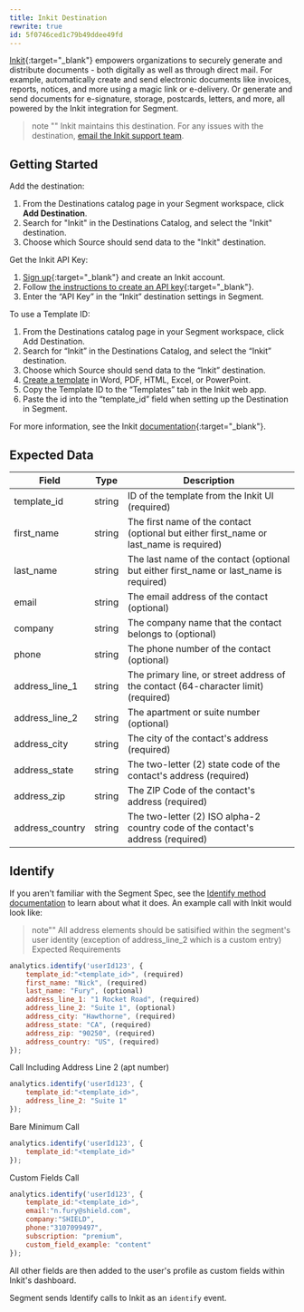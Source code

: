 ```yaml
---
title: Inkit Destination
rewrite: true
id: 5f0746ced1c79b49ddee49fd
---
```

[Inkit](https://inkit.com){:target="_blank"} empowers organizations to securely generate and distribute documents - both digitally as well as through direct mail. 
For example, automatically create and send electronic documents like invoices, reports, notices, and more using a magic link or e-delivery. Or generate and send documents for e-signature, storage, postcards, letters, and more, all powered by the Inkit integration for Segment.

> note ""
> Inkit maintains this destination. For any issues with the destination, [email the Inkit support team](mailto:support@inkit.com).

## Getting Started

Add the destination:

1. From the Destinations catalog page in your Segment workspace, click **Add Destination**.
2. Search for "Inkit" in the Destinations Catalog, and select the "Inkit" destination.
3. Choose which Source should send data to the "Inkit" destination.

Get the Inkit API Key:

1. [Sign up](https://app.inkit.com/auth-init){:target="_blank"} and create an Inkit account.
2. Follow [the instructions to create an API key](https://docs.inkit.com/docs/add-an-api-key-to-your-account){:target="_blank"}.
3.	Enter the “API Key” in the “Inkit” destination settings in Segment.


To use a Template ID:

1.	From the Destinations catalog page in your Segment workspace, click Add Destination.
2.	Search for “Inkit” in the Destinations Catalog, and select the “Inkit” destination.
3.	Choose which Source should send data to the “Inkit” destination.
4.	[Create a template](https://docs.inkit.com/docs/create-a-template) in Word, PDF, HTML, Excel, or PowerPoint.
5.	Copy the Template ID to the “Templates” tab in the Inkit web app.
6.	Paste the id into the “template_id” field when setting up the Destination in Segment.


For more information, see the Inkit [documentation](https://docs.inkit.com/docs/welcome-to-inkit){:target="_blank"}.

## Expected Data

| Field | Type | Description |
| -------- | -------- | -------- |
| template_id     | string     | ID of the template from the Inkit UI (required)     |
| first_name     | string     | The first name of the contact (optional but either first_name or last_name is required)     |
| last_name     | string     | The last name of the contact (optional but either first_name or last_name is required)     |
| email     | string     | The email address of the contact (optional)     |
| company     | string     | The company name that the contact belongs to (optional)     |
| phone     | string     | The phone number of the contact (optional)     |
| address_line_1     | string     | The primary line, or street address of the contact (64-character limit) (required)     |
| address_line_2     | string     | The apartment or suite number (optional)     |
| address_city     | string     | The city of the contact's address (required) |
| address_state     | string     | The two-letter (2) state code of the contact's address (required) |
| address_zip     | string     | The ZIP Code of the contact's address (required)
| address_country     | string | The two-letter (2) ISO alpha-2 country code of the contact's address (required) |


## Identify

If you aren't familiar with the Segment Spec, see the [Identify method documentation](/docs/connections/spec/identify/) to learn about what it does. An example call with Inkit would look like:


> note""
> All address elements should be satisified within the segment's user identity
(exception of address_line_2 which is a custom entry)
Expected Requirements

```js
analytics.identify('userId123', {
    template_id:"<template_id>", (required)
    first_name: "Nick", (required)
    last_name: "Fury", (optional)
    address_line_1: "1 Rocket Road", (required)
    address_line_2: "Suite 1", (optional)
    address_city: "Hawthorne", (required)
    address_state: "CA", (required)
    address_zip: "90250", (required)
    address_country: "US", (required)
});
```
Call Including Address Line 2 (apt number)

```js
analytics.identify('userId123', {
    template_id:"<template_id>",
    address_line_2: "Suite 1"
});
```

Bare Minimum Call

```js
analytics.identify('userId123', {
    template_id:"<template_id>"
});
```

Custom Fields Call

```js
analytics.identify('userId123', {
    template_id:"<template_id>",
    email:"n.fury@shield.com",
    company:"SHIELD",
    phone:"3107099497",
    subscription: "premium",
    custom_field_example: "content"
});
```

All other fields are then added to the user's profile as custom fields within Inkit's dashboard.

Segment sends Identify calls to Inkit as an `identify` event.